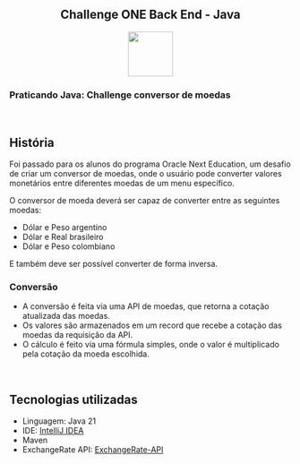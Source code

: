 <h2 align=center>Challenge ONE Back End - Java</h2>

<div align=center>

<img height="80" margin="10" src="https://i.imgur.com/9Gq6RS0.png">
</div>

### Praticando Java: Challenge conversor de moedas

<br> 

## História

Foi passado para os alunos do programa Oracle Next Education, um desafio de criar um conversor de moedas, onde o usuário pode converter valores monetários entre diferentes moedas de um menu específico.

O conversor de moeda deverá ser capaz de converter entre as seguintes moedas:

- Dólar e Peso argentino
- Dólar e Real brasileiro
- Dólar e Peso colombiano

E também deve ser possível converter de forma inversa.
<br>
### Conversão

- A conversão é feita via uma API de moedas, que retorna a cotação atualizada das moedas.
- Os valores são armazenados em um record que recebe a cotação das moedas da requisição da API.
- O cálculo é feito via uma fórmula simples, onde o valor é multiplicado pela cotação da moeda escolhida.
<br>

## Tecnologias utilizadas

- Linguagem: Java 21
- IDE: <a href="https://www.jetbrains.com/idea/">IntelliJ IDEA</a>
- Maven
- ExchangeRate API: <a href="https://www.exchangerate-api.com/">ExchangeRate-API</a>
